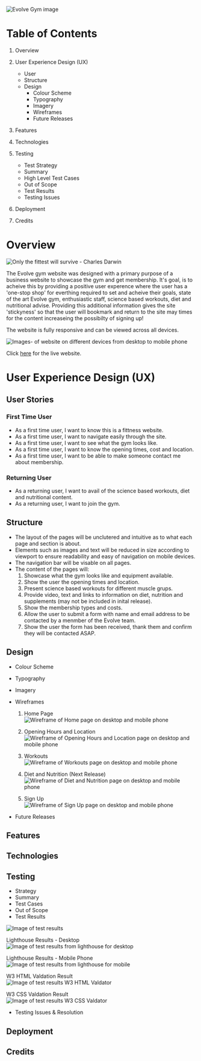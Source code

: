 ![Evolve Gym image](/assets/images/Evolvebanner.JPG)

# Table of Contents

1. Overview

2. User Experience Design (UX)
    - User
    - Structure
    - Design
        - Colour Scheme
        - Typography
        - Imagery
        - Wireframes
        - Future Releases

3. Features

4. Technologies

5. Testing
    - Test Strategy
    - Summary
    - High Level Test Cases
    - Out of Scope
    - Test Results
    - Testing Issues

6. Deployment

7. Credits

# Overview

![Only the fittest will survive - Charles Darwin](/assets/images/ReadmeQuote.JPG)

The Evolve gym website was designed with a primary purpose of a business website to showcase the gym and get membership. It's goal, is to acheive this by providing a positive user experence where the user has a 'one-stop shop' for everthing required to set and acheive their goals, state of the art Evolve gym, enthusiastic staff, science based workouts, diet and nutritional advise. Providing this additional information gives the site 'stickyness' so that the user will bookmark and return to the site may times for the content increaseing the possibilty of signing up!

The website is fully responsive and can be viewed across all devices.

![Images- of website on different devices from desktop to mobile phone](/assets/images/EvolveResponsive2.jpg)

Click [here](https://gelwood7.github.io/evolve-gym/) for the live website.

# User Experience Design (UX)

## User Stories

### First Time User
- As a first time user, I want to know this is a fittness website.
- As a first time user, I want to navigate easily through the site.
- As a first time user, I want to see what the gym looks like.
- As a first time user, I want to know the opening times, cost and location.
- As a first time user, I want to be able to make someone contact me about membership.  

### Returning User
- As a returning user, I want to avail of the science based workouts, diet and nutritional content.
- As a returning user, I want to join the gym.

## Structure

- The layout of the pages will be unclutered and intuitive as to what each page and section is about.
- Elements such as images and text will be reduced in size according to viewport to ensure readability and easy of navigation on mobile devices.
- The navigation bar will be visable on all pages.
- The content of the pages will:
    1. Showcase what the gym looks like and equipment available.
    2. Show the user the opening times and location.
    3. Present science based workouts for different muscle grups.
    4. Provide video, text and links to information on diet, nutrition and supplements (may not be included in inital release).
    5. Show the membership types and costs.
    6. Allow the user to submit a form with name and email address to be contacted by a menmber of the Evolve team.
    7. Show the user the form has been received, thank them and confirm they will be contacted ASAP.

## Design

- Colour Scheme
- Typography
- Imagery
- Wireframes
    1.  Home Page  
        ![Wireframe of Home page on desktop and mobile phone](/assets/images/Wireframe-Home.jpg)

    2.  Opening Hours and Location  
        ![Wireframe of Opening Hours and Location page on desktop and mobile phone](/assets/images/Wireframe-Where-When.jpg)
    
    3.  Workouts  
        ![Wireframe of Workouts page on desktop and mobile phone](/assets/images/Wireframe-Workouts.jpg)

    4.  Diet and Nutrition (Next Release)  
        ![Wireframe of Diet and Nutrition page on desktop and mobile phone](/assets/images/Wireframe-Diet-Nutrition.jpg)
    
    5.  Sign Up  
        ![Wireframe of Sign Up page on desktop and mobile phone](/assets/images/Wireframe-Sign-Up.jpg)


- Future Releases

## Features

## Technologies

## Testing
- Strategy
- Summary
- Test Cases
- Out of Scope
- Test Results  

![Image of test results](/assets/images/Evolve-UAT.JPG)

Lighthouse Results - Desktop  
![Image of test results from lighthouse for desktop](/assets/images/Evolve-Lighthouse-Desktop.JPG)

Lighthouse Results - Mobile Phone  
![Image of test results from lighthouse for mobile](/assets/images/Evolve-Lighthouse-Mobile.JPG)

W3 HTML Valdation Result  
![Image of test results W3 HTML Valdator](/assets/images/W3-HTML-Validation.JPG)

W3 CSS Valdation Result  
![Image of test results W3 CSS Valdator](/assets/images/W3-CSS-Validation.JPG)

- Testing Issues & Resolution

## Deployment

## Credits